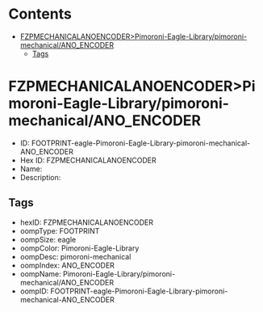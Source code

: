 



Contents
========

* [FZPMECHANICALANOENCODER>Pimoroni-Eagle-Library/pimoroni-mechanical/ANO_ENCODER](#fzpmechanicalanoencoderpimoroni-eagle-librarypimoroni-mechanicalano_encoder)
	* [Tags](#tags)

# FZPMECHANICALANOENCODER>Pimoroni-Eagle-Library/pimoroni-mechanical/ANO_ENCODER

- ID: FOOTPRINT-eagle-Pimoroni-Eagle-Library-pimoroni-mechanical-ANO_ENCODER
- Hex ID: FZPMECHANICALANOENCODER
- Name: 
- Description: 

## Tags

- hexID: FZPMECHANICALANOENCODER
- oompType: FOOTPRINT
- oompSize: eagle
- oompColor: Pimoroni-Eagle-Library
- oompDesc: pimoroni-mechanical
- oompIndex: ANO_ENCODER
- oompName: Pimoroni-Eagle-Library/pimoroni-mechanical/ANO_ENCODER
- oompID: FOOTPRINT-eagle-Pimoroni-Eagle-Library-pimoroni-mechanical-ANO_ENCODER
